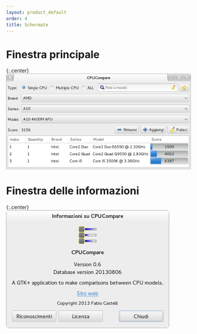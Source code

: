 ```yaml
---
layout: product_default
order: 4
title: Schermate
---
```

# Finestra principale

{:.center}
![Finestra principale](/resources/cpucompare/archive/latest/italian/main.png)

# Finestra delle informazioni

{:.center}
![Finestra delle informazioni](/resources/cpucompare/archive/latest/italian/about.png)
